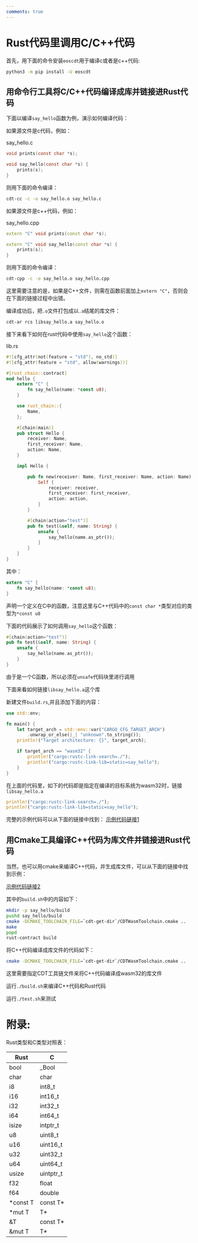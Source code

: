 ```yaml
---
comments: true
---
```


# Rust代码里调用C/C++代码

首先，用下面的命令安装`eoscdt`用于编译c或者是c++代码:

```bash
python3 -m pip install -U eoscdt
```

## 用命令行工具将C/C++代码编译成库并链接进Rust代码

下面以编译`say_hello`函数为例，演示如何编译代码：

如果源文件是c代码，例如：

say_hello.c

```c
void prints(const char *s);

void say_hello(const char *s) {
	prints(s);
}
```

则用下面的命令编译：

```bash
cdt-cc -c -o say_hello.o say_hello.c
```


如果源文件是c++代码，例如：

say_hello.cpp

```cpp
extern "C" void prints(const char *s);

extern "C" void say_hello(const char *s) {
	prints(s);
}
```

则用下面的命令编译：

```bash
cdt-cpp -c -o say_hello.o say_hello.cpp
```

这里需要注意的是，如果是C++文件，则需在函数前面加上`extern "C"`，否则会在下面的链接过程中出错。

编译成功后，把`.o`文件打包成以`.a`结尾的库文件：

```bash
cdt-ar rcs libsay_hello.a say_hello.o
```


接下来看下如何在rust代码中使用`say_hello`这个函数：

lib.rs

```rs
#![cfg_attr(not(feature = "std"), no_std)]
#![cfg_attr(feature = "std", allow(warnings))]

#[rust_chain::contract]
mod hello {
    extern "C" {
        fn say_hello(name: *const u8);
    }

    use rust_chain::{
        Name,
    };

    #[chain(main)]
    pub struct Hello {
        receiver: Name,
        first_receiver: Name,
        action: Name,
    }

    impl Hello {

        pub fn new(receiver: Name, first_receiver: Name, action: Name) -> Self {
            Self {
                receiver: receiver,
                first_receiver: first_receiver,
                action: action,
            }
        }

        #[chain(action="test")]
        pub fn test(&self, name: String) {
            unsafe {
                say_hello(name.as_ptr());
            }
        }
    }
}
```

其中：

```rs
extern "C" {
    fn say_hello(name: *const u8);
}
```

声明一个定义在C中的函数，注意这里与C++代码中的`const char *`类型对应的类型为`*const u8`

下面的代码展示了如何调用`say_hello`这个函数：

```rs
#[chain(action="test")]
pub fn test(&self, name: String) {
    unsafe {
        say_hello(name.as_ptr());
    }
}
```

由于是一个C函数，所以必须在`unsafe`代码块里进行调用

下面来看如何链接`libsay_hello.a`这个库

新建文件`build.rs`,并且添加下面的内容：

```rs
use std::env;

fn main() {
    let target_arch = std::env::var("CARGO_CFG_TARGET_ARCH")
        .unwrap_or_else(|_| "unknown".to_string());
    println!("Target architecture: {}", target_arch);

    if target_arch == "wasm32" {
        println!("cargo:rustc-link-search=./");
        println!("cargo:rustc-link-lib=static=say_hello");    
    }
}
```

在上面的代码里，如下的代码即是指定在编译的目标系统为wasm32时，链接`libsay_hello.a`

```rust
println!("cargo:rustc-link-search=./");
println!("cargo:rustc-link-lib=static=say_hello");    
```

完整的示例代码可以从下面的链接中找到：
[示例代码链接1](https://github.com/uuosio/rscdk/tree/main/tests/testcallcpp)

## 用Cmake工具编译C++代码为库文件并链接进Rust代码

当然，也可以用cmake来编译C++代码，并生成库文件，可以从下面的链接中找到示例：

[示例代码链接2](https://github.com/uuosio/rscdk/tree/main/tests/testcallcpp2)

其中的`build.sh`中的内容如下：

```bash
mkdir -p say_hello/build
pushd say_hello/build
cmake -DCMAKE_TOOLCHAIN_FILE=`cdt-get-dir`/CDTWasmToolchain.cmake ..
make
popd
rust-contract build
```

将C++代码编译成库文件的代码如下：

```bash
cmake -DCMAKE_TOOLCHAIN_FILE=`cdt-get-dir`/CDTWasmToolchain.cmake ..
```

这里需要指定CDT工具链文件来将C++代码编译成wasm32的库文件

运行`./build.sh`来编译C++代码和Rust代码

运行`./test.sh`来测试


# 附录:

Rust类型和C类型对照表：

| Rust                     | C                             |
|--------------------------|-------------------------------|
| bool                     | _Bool                         |
| char                     | char                          |
| i8                       | int8_t                        |
| i16                      | int16_t                       |
| i32                      | int32_t                       |
| i64                      | int64_t                       |
| isize                    | intptr_t                      |
| u8                       | uint8_t                       |
| u16                      | uint16_t                      |
| u32                      | uint32_t                      |
| u64                      | uint64_t                      |
| usize                    | uintptr_t                     |
| f32                      | float                         |
| f64                      | double                        |
| *const T                 | const T*                      |
| *mut T                   | T*                            |
| &T                       | const T*                      |
| &mut T                   | T*                            |
